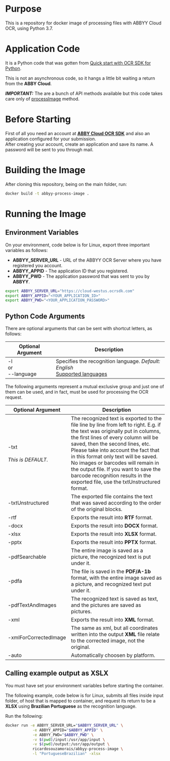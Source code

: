 # Purpose
This is a repository for docker image of processing files with ABBYY Cloud OCR, using Python 3.7.

# Application Code

It is a Python code that was gotten from [Quick start with OCR SDK for Python](https://www.ocrsdk.com/documentation/quick-start-guide/python-ocr-sdk).

This is not an asynchronous code, so it hangs a little bit waiting a return from the **ABBY Cloud**.

***IMPORTANT:*** The are a bunch of API methods available but this code takes care only of [processImage](https://www.ocrsdk.com/documentation/api-reference/process-image-method) method.

# Before Starting

First of all you need an account at [**ABBY Cloud OCR SDK**](https://cloud.ocrsdk.com/Account/Welcome) and also an application configured for your submission.<br/>
After creating your account, create an application and save its name. A password will be sent to you through mail.

# Building the Image
After cloning this repository, being on the main folder, run:<br/>

```bash
docker build -t abbyy-process-image .
```

# Running the Image

## Environment Variables

On your environment, code below is for Linux, export three important variables as follows:
*  **ABBYY_SERVER_URL** - URL of the ABBYY OCR Server where you have registered you account.
*  **ABBYY_APPID** - The application ID that you registered.
*  **ABBYY_PWD** - The application password that was sent to you by **ABBYY**.

```bash
export ABBYY_SERVER_URL="https://cloud-westus.ocrsdk.com"
export ABBYY_APPID="<YOUR_APPLICATION_ID>"
export ABBYY_PWD="<YOUR_APPLICATION_PASSWORD>"
```

## Python Code Arguments

There are optional arguments that can be sent with shortcut letters, as follows:

| Optional Argument | Description | 
| --- | --- |
| -l<br/>or<br/>--language | Specifies the recognition language. *Default: English*<br/>[Supported languages](https://www.ocrsdk.com/documentation/specifications/recognition-languages) |

The following arguments represent a mutual exclusive group and just one of them can be used, and in fact, must be used for processing the OCR request.

| Optional Argument | Description | 
| --- | --- |
| -txt<br/><br/>*This is DEFAULT.*| The recognized text is exported to the file line by line from left to right. E.g. if the text was originally put in columns, the first lines of every column will be saved, then the second lines, etc.<br/>Please take into account the fact that in this format only text will be saved. No images or barcodes will remain in the output file. If you want to save the barcode recognition results in the exported file, use the txtUnstructured format. |
| -txtUnstructured | The exported file contains the text that was saved according to the order of the original blocks. |
| -rtf | Exports the result into **RTF** format. |
| -docx | Exports the result into **DOCX** format. |
| -xlsx | Exports the result into **XLSX** format. |
| -pptx | Exports the result into **PPTX** format. |
| -pdfSearchable | The entire image is saved as a picture, the recognized text is put under it. |
| -pdfa | The file is saved in the **PDF/A-1b** format, with the entire image saved as a picture, and recognized text put under it. |
| -pdfTextAndImages | The recognized text is saved as text, and the pictures are saved as pictures. |
| -xml | Exports the result into **XML** format. |
| <nobr>-xmlForCorrectedImage</nobr> | The same as xml, but all coordinates written into the output **XML** file relate to the corrected image, not the original. |
| -auto | Automatically choosen by platform. |

## Calling example output as XSLX

You must have set your environment variables before starting the container.

The following example, code below is for Linux, submits all files inside input folder, of host that is mapped to container, and request its return to be a **XLSX** using **Brazilian Portuguese** as the recognition language.

Run the following:

```bash
docker run -e ABBYY_SERVER_URL="$ABBYY_SERVER_URL" \
            -e ABBYY_APPID="$ABBYY_APPID" \
            -e ABBYY_PWD="$ABBYY_PWD" \
            -v $(pwd)/input:/usr/app/input \
            -v $(pwd)/output:/usr/app/output \
            ricardosouzamorais/abbyy-process-image \
            -l "PortugueseBrazilian" -xlsx
```
